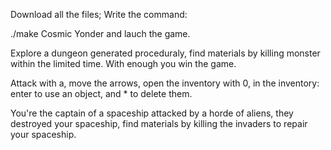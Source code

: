 Download all the files;
Write the command:

  ./make Cosmic Yonder
and lauch the game.

Explore a dungeon generated proceduraly, find materials by killing monster within the limited time. With enough you win the game.

Attack with a, move the arrows, open the inventory with 0, in the inventory: enter to use an object, and * to delete them.



You're the captain of a spaceship attacked by a horde of aliens, they destroyed your spaceship, find materials by killing the invaders to repair your spaceship.


